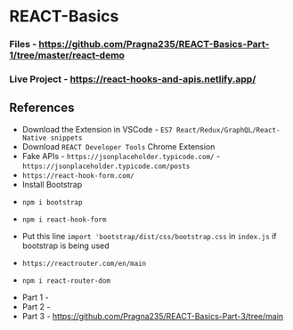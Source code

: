# REACT-Basics

### Files - https://github.com/Pragna235/REACT-Basics-Part-1/tree/master/react-demo

### Live Project - https://react-hooks-and-apis.netlify.app/

## References

* Download the Extension in VSCode - `ES7 React/Redux/GraphQL/React-Native snippets`
* Download `REACT Developer Tools` Chrome Extension
* Fake APIs - `https://jsonplaceholder.typicode.com/` - `https://jsonplaceholder.typicode.com/posts`
* `https://react-hook-form.com/`
* Install Bootstrap
*     npm i bootstrap
*     npm i react-hook-form
* Put this line `import 'bootstrap/dist/css/bootstrap.css` in `index.js` if bootstrap is being used
*     https://reactrouter.com/en/main
*     npm i react-router-dom

* Part 1 -
* Part 2 -
* Part 3 - https://github.com/Pragna235/REACT-Basics-Part-3/tree/main
